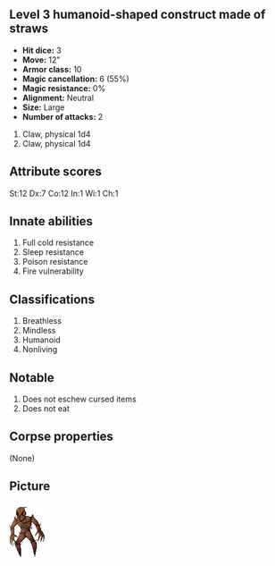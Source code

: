 ## Level 3 humanoid-shaped construct made of straws
- **Hit dice:** 3
- **Move:** 12"
- **Armor class:** 10
- **Magic cancellation:** 6 (55%)
- **Magic resistance:** 0%
- **Alignment:** Neutral
- **Size:** Large
- **Number of attacks:** 2
1. Claw, physical 1d4
2. Claw, physical 1d4
## Attribute scores
St:12 Dx:7 Co:12 In:1 Wi:1 Ch:1
## Innate abilities
1. Full cold resistance
2. Sleep resistance
3. Poison resistance
4. Fire vulnerability
## Classifications
1. Breathless
2. Mindless
3. Humanoid
4. Nonliving
## Notable
1. Does not eschew cursed items
2. Does not eat
## Corpse properties
(None)
## Picture
![Straw golem](https://github.com/hyvanmielenpelit/GnollHackTileSet/blob/main/Monsters/straw_golem/straw_golem.png)
